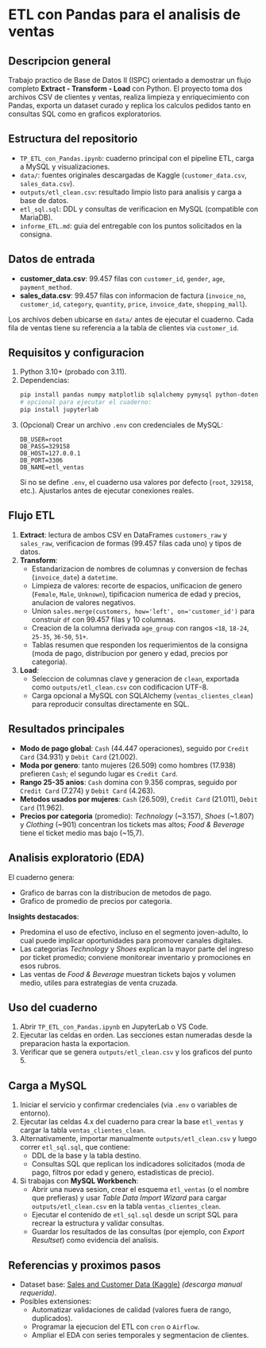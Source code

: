 # ETL con Pandas para el analisis de ventas

## Descripcion general
Trabajo practico de Base de Datos II (ISPC) orientado a demostrar un flujo completo **Extract - Transform - Load** con Python. El proyecto toma dos archivos CSV de clientes y ventas, realiza limpieza y enriquecimiento con Pandas, exporta un dataset curado y replica los calculos pedidos tanto en consultas SQL como en graficos exploratorios.

## Estructura del repositorio
- `TP_ETL_con_Pandas.ipynb`: cuaderno principal con el pipeline ETL, carga a MySQL y visualizaciones.
- `data/`: fuentes originales descargadas de Kaggle (`customer_data.csv`, `sales_data.csv`).
- `outputs/etl_clean.csv`: resultado limpio listo para analisis y carga a base de datos.
- `etl_sql.sql`: DDL y consultas de verificacion en MySQL (compatible con MariaDB).
- `informe_ETL.md`: guia del entregable con los puntos solicitados en la consigna.

## Datos de entrada
- **customer_data.csv**: 99.457 filas con `customer_id`, `gender`, `age`, `payment_method`.
- **sales_data.csv**: 99.457 filas con informacion de factura (`invoice_no`, `customer_id`, `category`, `quantity`, `price`, `invoice_date`, `shopping_mall`).

Los archivos deben ubicarse en `data/` antes de ejecutar el cuaderno. Cada fila de ventas tiene su referencia a la tabla de clientes via `customer_id`.

## Requisitos y configuracion
1. Python 3.10+ (probado con 3.11).
2. Dependencias:
   ```bash
   pip install pandas numpy matplotlib sqlalchemy pymysql python-dotenv
   # opcional para ejecutar el cuaderno:
   pip install jupyterlab
   ```
3. (Opcional) Crear un archivo `.env` con credenciales de MySQL:
   ```
   DB_USER=root
   DB_PASS=329158
   DB_HOST=127.0.0.1
   DB_PORT=3306
   DB_NAME=etl_ventas
   ```
   Si no se define `.env`, el cuaderno usa valores por defecto (`root`, `329158`, etc.). Ajustarlos antes de ejecutar conexiones reales.

## Flujo ETL
1. **Extract**: lectura de ambos CSV en DataFrames `customers_raw` y `sales_raw`, verificacion de formas (99.457 filas cada uno) y tipos de datos.
2. **Transform**:
   - Estandarizacion de nombres de columnas y conversion de fechas (`invoice_date`) a `datetime`.
   - Limpieza de valores: recorte de espacios, unificacion de genero (`Female`, `Male`, `Unknown`), tipificacion numerica de edad y precios, anulacion de valores negativos.
   - Union `sales.merge(customers, how='left', on='customer_id')` para construir `df` con 99.457 filas y 10 columnas.
   - Creacion de la columna derivada `age_group` con rangos `<18`, `18-24`, `25-35`, `36-50`, `51+`.
   - Tablas resumen que responden los requerimientos de la consigna (moda de pago, distribucion por genero y edad, precios por categoria).
3. **Load**:
   - Seleccion de columnas clave y generacion de `clean`, exportada como `outputs/etl_clean.csv` con codificacion UTF-8.
   - Carga opcional a MySQL con SQLAlchemy (`ventas_clientes_clean`) para reproducir consultas directamente en SQL.

## Resultados principales
- **Modo de pago global**: `Cash` (44.447 operaciones), seguido por `Credit Card` (34.931) y `Debit Card` (21.002).
- **Moda por genero**: tanto mujeres (26.509) como hombres (17.938) prefieren `Cash`; el segundo lugar es `Credit Card`.
- **Rango 25-35 anios**: `Cash` domina con 9.356 compras, seguido por `Credit Card` (7.274) y `Debit Card` (4.263).
- **Metodos usados por mujeres**: `Cash` (26.509), `Credit Card` (21.011), `Debit Card` (11.962).
- **Precios por categoria** (promedio): *Technology* (~3.157), *Shoes* (~1.807) y *Clothing* (~901) concentran los tickets mas altos; *Food & Beverage* tiene el ticket medio mas bajo (~15,7).

## Analisis exploratorio (EDA)
El cuaderno genera:
- Grafico de barras con la distribucion de metodos de pago.
- Grafico de promedio de precios por categoria.

**Insights destacados**:
- Predomina el uso de efectivo, incluso en el segmento joven-adulto, lo cual puede implicar oportunidades para promover canales digitales.
- Las categorias *Technology* y *Shoes* explican la mayor parte del ingreso por ticket promedio; conviene monitorear inventario y promociones en esos rubros.
- Las ventas de *Food & Beverage* muestran tickets bajos y volumen medio, utiles para estrategias de venta cruzada.

## Uso del cuaderno
1. Abrir `TP_ETL_con_Pandas.ipynb` en JupyterLab o VS Code.
2. Ejecutar las celdas en orden. Las secciones estan numeradas desde la preparacion hasta la exportacion.
3. Verificar que se genera `outputs/etl_clean.csv` y los graficos del punto 5.

## Carga a MySQL
1. Iniciar el servicio y confirmar credenciales (via `.env` o variables de entorno).
2. Ejecutar las celdas 4.x del cuaderno para crear la base `etl_ventas` y cargar la tabla `ventas_clientes_clean`.
3. Alternativamente, importar manualmente `outputs/etl_clean.csv` y luego correr `etl_sql.sql`, que contiene:
   - DDL de la base y la tabla destino.
   - Consultas SQL que replican los indicadores solicitados (moda de pago, filtros por edad y genero, estadisticas de precio).
4. Si trabajas con **MySQL Workbench**:
   - Abrir una nueva sesion, crear el esquema `etl_ventas` (o el nombre que prefieras) y usar *Table Data Import Wizard* para cargar `outputs/etl_clean.csv` en la tabla `ventas_clientes_clean`.
   - Ejecutar el contenido de `etl_sql.sql` desde un script SQL para recrear la estructura y validar consultas.
   - Guardar los resultados de las consultas (por ejemplo, con *Export Resultset*) como evidencia del analisis.

## Referencias y proximos pasos
- Dataset base: [Sales and Customer Data (Kaggle)](https://www.kaggle.com/datasets/dataceo/sales-and-customer-data) *(descarga manual requerida)*.
- Posibles extensiones:
  - Automatizar validaciones de calidad (valores fuera de rango, duplicados).
  - Programar la ejecucion del ETL con `cron` o `Airflow`.
  - Ampliar el EDA con series temporales y segmentacion de clientes.

